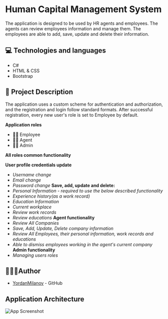 
# Human Capital Management System
The application is designed to be used by HR agents and employees. The agents can review employees information and manage them. The employees are able to add, save, update and delete their information.


## 💻 Technologies and languages
- C#
- HTML & CSS
- Bootstrap

## 📝 Project Description
The application uses a custom scheme for authentication and authorization, and the registration and login follow standard formats. After successful registration, every new user's role is set to Employee by default.

__Application roles__
- 👷🏼 Employee
- 👨‍💼 Agent
- 👨‍💼 Admin
  
__All roles common functionality__

__User profile credentials update__
- _Username change_
- _Email change_
- _Password change_
__Save, add, update and delete:__
- _Personal Information - required to use the below described functionality_
- _Experience history(as a work record)_
- _Education Information_
- _Current workplace_
- _Review work records_
- _Review educations_
__Agent functionality__ 
- _Review All Companies_
- _Save, Add, Update, Delete company information_
- _Review All Employees, their personal information, work records and educations_
- _Able to dismiss employees working in the agent's current company_
__Admin functionality__ 
- _Managing users roles_




## 👨🏽‍💼Author

- [YordanMilanov](https://www.github.com/YordanMilanov) - GitHub


## Application Architecture

![App Screenshot](https://i.imgur.com/sNdBt1Q.jpg)

